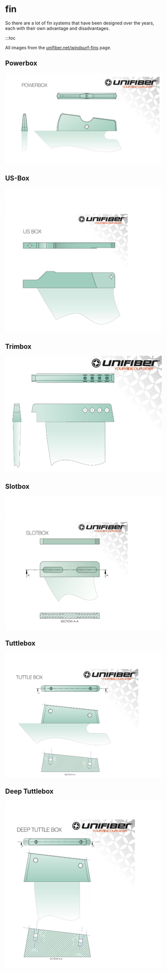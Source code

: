 # fin

So there are a lot of fin systems that have been designed over the years, each with their own advantage and disadvantages.

:::toc

All images from the [unifiber.net/windsurf-fins](https://www.unifiber.net/windsurf-fins) page.

## Powerbox

<img src="powerbox.jpg"></img>

## US-Box

<img src="usbox.jpg"></img>

## Trimbox

<img src="trimbox.jpg"></img>

## Slotbox

<img src="slotbox.jpg"></img>

## Tuttlebox

<img src="tuttlebox.jpg"></img>

## Deep Tuttlebox

<img src="deeptuttlebox.jpg"></img>
